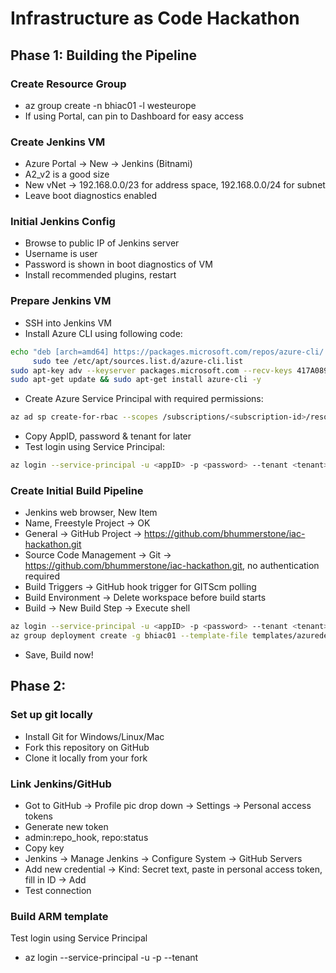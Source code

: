 # Infrastructure as Code Hackathon
## Phase 1: Building the Pipeline
### Create Resource Group
* az group create -n bhiac01 -l westeurope
* If using Portal, can pin to Dashboard for easy access

### Create Jenkins VM
* Azure Portal -> New -> Jenkins (Bitnami)
* A2_v2 is a good size
* New vNet -> 192.168.0.0/23 for address space, 192.168.0.0/24 for subnet
* Leave boot diagnostics enabled

### Initial Jenkins Config
* Browse to public IP of Jenkins server
* Username is user
* Password is shown in boot diagnostics of VM
* Install recommended plugins, restart

### Prepare Jenkins VM
* SSH into Jenkins VM
* Install Azure CLI using following code:

```bash
echo "deb [arch=amd64] https://packages.microsoft.com/repos/azure-cli/ wheezy main" | \
     sudo tee /etc/apt/sources.list.d/azure-cli.list
sudo apt-key adv --keyserver packages.microsoft.com --recv-keys 417A0893
sudo apt-get update && sudo apt-get install azure-cli -y
```

* Create Azure Service Principal with required permissions:

```bash
az ad sp create-for-rbac --scopes /subscriptions/<subscription-id>/resourceGroups/bhiac01 -n "bhjenkinssp"
```
* Copy AppID, password & tenant for later
* Test login using Service Principal:

```bash
az login --service-principal -u <appID> -p <password> --tenant <tenant>
```

### Create Initial Build Pipeline
* Jenkins web browser, New Item
* Name, Freestyle Project -> OK
* General -> GitHub Project -> https://github.com/bhummerstone/iac-hackathon.git
* Source Code Management -> Git -> https://github.com/bhummerstone/iac-hackathon.git, no authentication required
* Build Triggers -> GitHub hook trigger for GITScm polling
* Build Environment -> Delete workspace before build starts
* Build -> New Build Step -> Execute shell

```bash
az login --service-principal -u <appID> -p <password> --tenant <tenant>
az group deployment create -g bhiac01 --template-file templates/azuredeploy.json --parameters @templates/azuredeploy.parameters.json
```

* Save, Build now!


## Phase 2: 
### Set up git locally
* Install Git for Windows/Linux/Mac
* Fork this repository on GitHub
* Clone it locally from your fork

### Link Jenkins/GitHub
* Got to GitHub -> Profile pic drop down -> Settings -> Personal access tokens
* Generate new token
* admin:repo_hook, repo:status
* Copy key
* Jenkins -> Manage Jenkins -> Configure System -> GitHub Servers
* Add new credential -> Kind: Secret text, paste in personal access token, fill in ID -> Add
* Test connection

### Build ARM template

Test login using Service Principal
* az login --service-principal -u <Client-ID> -p <Client-secret> --tenant <Tenant-ID>